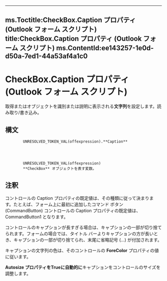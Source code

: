 

---
ms.Toctitle:CheckBox.Caption プロパティ (Outlook フォーム スクリプト)
title:CheckBox.Caption プロパティ (Outlook フォーム スクリプト)
ms.ContentId:ee143257-1e0d-d50a-7ed1-44a53af4a1c0
---
# CheckBox.Caption プロパティ (Outlook フォーム スクリプト)




取得またはオブジェクトを識別または説明に表示される**文字列**を設定します。読み取り/書き込み。

## 構文

            UNRESOLVED_TOKEN_VAL(offexpression).**Caption**




            UNRESOLVED_TOKEN_VAL(offexpression)
            **CheckBox** オブジェクトを表す変数。



## 注釈
コントロールの Caption プロパティの既定値は、その種類に従って決まります。たとえば、フォーム上に最初に追加したコマンド ボタン (CommandButton) コントロールの Caption プロパティの既定値は、CommandButton1 となります。



コントロールのキャプションが長すぎる場合は、キャプションの一部が切り捨てられます。フォームの場合では、タイトル バーよりキャプションの方が長いとき、キャプションの一部が切り捨てられ、末尾に省略記号 (...) が付加されます。



キャプションの文字列の色は、そのコントロールの **ForeColor** プロパティの値に従います。



**Autosize プロパティをTrueに自動的に**キャプションをコントロールのサイズを調整します。




